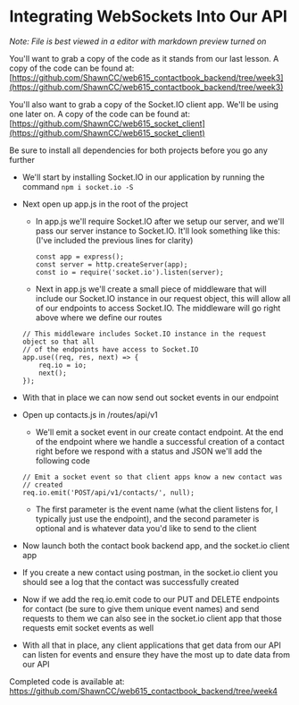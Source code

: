 # Integrating WebSockets Into Our API #

*Note: File is best viewed in a editor with markdown preview turned on*

You'll want to grab a copy of the code as it stands from our last lesson. A copy of the code can be found at: [https://github.com/ShawnCC/web615_contactbook_backend/tree/week3](https://github.com/ShawnCC/web615_contactbook_backend/tree/week3)

You'll also want to grab a copy of the Socket.IO client app. We'll be using one later on. A copy of the code can be found at: [https://github.com/ShawnCC/web615_socket_client](https://github.com/ShawnCC/web615_socket_client)

Be sure to install all dependencies for both projects before you go any further

* We'll start by installing Socket.IO in our application by running the command ``` npm i socket.io -S ```

* Next open up app.js in the root of the project
    * In app.js we'll require Socket.IO after we setup our server, and we'll pass our server instance to Socket.IO. It'll look something like this: (I've included the previous lines for clarity)
        ```
        const app = express();
        const server = http.createServer(app);
        const io = require('socket.io').listen(server);
        ```
    * Next in app.js we'll create a small piece of middleware that will include our Socket.IO instance in our request object, this will allow all of our endpoints to access Socket.IO. The middleware will go right above where we define our routes
    ```
    // This middleware includes Socket.IO instance in the request object so that all
    // of the endpoints have access to Socket.IO
    app.use((req, res, next) => {
        req.io = io;
        next();
    });
    ```

* With that in place we can now send out socket events in our endpoint

* Open up contacts.js in /routes/api/v1
    * We'll emit a socket event in our create contact endpoint. At the end of the endpoint where we handle a successful creation of a contact right before we respond with a status and JSON we'll add the following code
    ```
    // Emit a socket event so that client apps know a new contact was
    // created
    req.io.emit('POST/api/v1/contacts/', null);
    ```
    * The first parameter is the event name (what the client listens for, I typically just use the endpoint), and the second parameter is optional and is whatever data you'd like to send to the client

* Now launch both the contact book backend app, and the socket.io client app

* If you create a new contact using postman, in the socket.io client you should see a log that the contact was successfully created

* Now if we add the req.io.emit code to our PUT and DELETE endpoints for contact (be sure to give them unique event names) and send requests to them we can also see in the socket.io client app that those requests emit socket events as well

* With all that in place, any client applications that get data from our API can listen for events and ensure they have the most up to date data from our API

Completed code is available at: https://github.com/ShawnCC/web615_contactbook_backend/tree/week4

